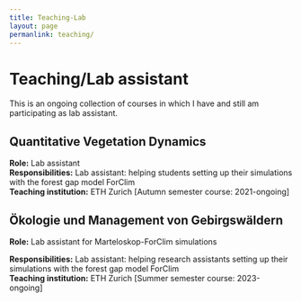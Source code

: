 ```yaml
---
title: Teaching-Lab
layout: page
permanlink: teaching/
---
```

# Teaching/Lab assistant

This is an ongoing collection of courses in which I have and still am participating as lab assistant.


## Quantitative Vegetation Dynamics 

**Role:** Lab assistant   
**Responsibilities:** Lab assistant: helping students setting up their simulations with the forest gap model ForClim   
**Teaching institution:** ETH Zurich  [Autumn semester course: 2021-ongoing]



## Ökologie und Management von Gebirgswäldern

**Role:** Lab assistant for Marteloskop-ForClim simulations 

**Responsibilities:** Lab assistant: helping research assistants setting up their simulations with the forest gap model ForClim   
**Teaching institution:** ETH Zurich  [Summer semester course: 2023-ongoing]


